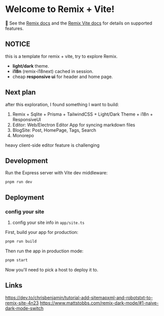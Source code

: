 # Welcome to Remix + Vite!

📖 See the [Remix docs](https://remix.run/docs) and the [Remix Vite docs](https://remix.run/docs/en/main/future/vite) for details on supported features.

## NOTICE

this is a template for remix + vite, try to explore Remix.

+ **light/dark** theme.
+ **i18n** (remix-i18next) cached in session.
+ cheap **responsive ui** for header and home page.

## Next plan

after this exploration, I found something I want to build:

1. Remix + Sqlite + Prisma + TailwindCSS + Light/Dark Theme + i18n + ResponsiveUI
2. Editor: Web/Electron Editor App for syncing markdown files
3. BlogSite: Post, HomePage, Tags, Search
4. Monorepo

heavy client-side editor feature is challenging

## Development

Run the Express server with Vite dev middleware:

```shellscript
pnpm run dev
```

## Deployment

### config your site

1. config your site info in `app/site.ts`

First, build your app for production:

```sh
pnpm run build
```

Then run the app in production mode:

```sh
pnpm start
```

Now you'll need to pick a host to deploy it to.

## Links

https://dev.to/chrisbenjamin/tutorial-add-sitemapxml-and-robotstxt-to-remix-site-4n23
https://www.mattstobbs.com/remix-dark-mode/#1-naive-dark-mode-switch
